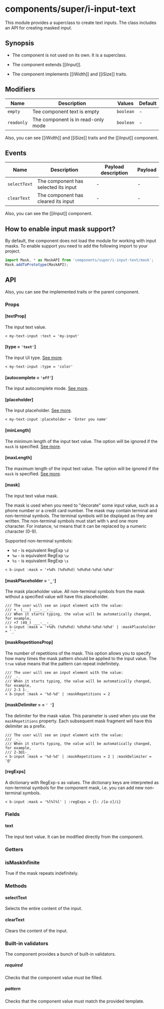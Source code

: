 # components/super/i-input-text

This module provides a superclass to create text inputs. The class includes an API for creating masked input.

## Synopsis

* The component is not used on its own. It is a superclass.

* The component extends [[iInput]].

* The component implements [[iWidth]] and [[iSize]] traits.

## Modifiers

| Name       | Description                        | Values    | Default |
|------------|------------------------------------|-----------|---------|
| `empty`    | Tee component text is empty        | `boolean` | -       |
| `readonly` | The component is in read-only mode | `boolean` | -       |

Also, you can see [[iWidth]] and [[iSize]] traits and the [[iInput]] component.

## Events

| Name         | Description                          | Payload description | Payload |
|--------------|--------------------------------------|---------------------|---------|
| `selectText` | The component has selected its input | -                   | -       |
| `clearText`  | The component has cleared its input  | -                   | -       |

Also, you can see the [[iInput]] component.

## How to enable input mask support?

By default, the component does not load the module for working with input masks.
To enable support you need to add the following import to your project.

```typescript
import Mask, * as MaskAPI from 'components/super/i-input-text/mask';
Mask.addToPrototype(MaskAPI);
```

## API

Also, you can see the implemented traits or the parent component.

### Props

#### [textProp]

The input text value.

```
< my-text-input :text = 'my-input'
```

#### [type = `'text'`]

The input UI type.
[See more](https://developer.mozilla.org/en-US/docs/Web/HTML/Element/Input#input_types).

```
< my-text-input :type = 'color'
```

#### [autocomplete = `'off'`]

The input autocomplete mode.
[See more](https://developer.mozilla.org/en-US/docs/Web/HTML/Element/Input#htmlattrdefautocomplete).

#### [placeholder]

The input placeholder.
[See more](https://developer.mozilla.org/en-US/docs/Web/HTML/Element/Input#htmlattrdefplaceholder).

```
< my-text-input :placeholder = 'Enter you name'
```

#### [minLength]

The minimum length of the input text value.
The option will be ignored if the `mask` is specified.
[See more](https://developer.mozilla.org/en-US/docs/Web/HTML/Element/Input#htmlattrdefminlength).

#### [maxLength]

The maximum length of the input text value.
The option will be ignored if the `mask` is specified.
[See more](https://developer.mozilla.org/en-US/docs/Web/HTML/Element/Input#htmlattrdefmaxlength).

#### [mask]

The input text value mask.

The mask is used when you need to "decorate" some input value, such as a phone number or a credit card number.
The mask may contain terminal and non-terminal symbols. The terminal symbols will be displayed as they are written.
The non-terminal symbols must start with `%` and one more character. For instance, `%d` means that it can be
replaced by a numeric character (0-9).

Supported non-terminal symbols:

* `%d` - is equivalent RegExp `\d`
* `%w` - is equivalent RegExp `\w`
* `%s` - is equivalent RegExp `\s`

```
< b-input :mask = '+%d% (%d%d%d) %d%d%d-%d%d-%d%d'
```

#### [maskPlaceholder = `'_'`]

The mask placeholder value.
All non-terminal symbols from the mask without a specified value will have this placeholder.

```
/// The user will see an input element with the value:
/// +_ (___) ___-__-__
/// When it starts typing, the value will be automatically changed, for example,
/// +7 (49_) ___-__-__
< b-input :mask = '+%d% (%d%d%d) %d%d%d-%d%d-%d%d' | :maskPlaceholder = '_'
```

#### [maskRepetitionsProp]

The number of repetitions of the mask.
This option allows you to specify how many times the mask pattern should be applied to the input value.
The `true` value means that the pattern can  repeat indefinitely.

```
/// The user will see an input element with the value:
/// _-_
/// When it starts typing, the value will be automatically changed, for example,
/// 2-3 1-_
< b-input :mask = '%d-%d' | :maskRepetitions = 2
```

#### [maskDelimiter =  = `' '`]

The delimiter for the mask value. This parameter is used when you use the `maskRepetitions` property.
Each subsequent mask fragment will have this delimiter as a prefix.

```
/// The user will see an input element with the value:
/// _-_
/// When it starts typing, the value will be automatically changed, for example,
/// 2-3@1-_
< b-input :mask = '%d-%d' | :maskRepetitions = 2 | :maskDelimiter = '@'
```

#### [regExps]

A dictionary with RegExp-s as values.
The dictionary keys are interpreted as non-terminal symbols for the component mask, i.e.
you can add new non-terminal symbols.

```
< b-input :mask = '%l%l%l' | :regExps = {l: /[a-z]/i}
```

### Fields

#### text

The input text value.
It can be modified directly from the component.

### Getters

### isMaskInfinite

True if the mask repeats indefinitely.

### Methods

#### selectText

Selects the entire content of the input.

#### clearText

Clears the content of the input.

### Built-in validators

The component provides a bunch of built-in validators.

##### required

Checks that the component value must be filled.

##### pattern

Checks that the component value must match the provided template.
